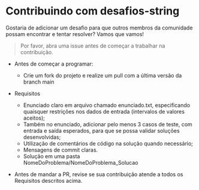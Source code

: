 # Contribuindo com desafios-string

Gostaria de adicionar um desafio para que outros membros da comunidade possam encontrar e tentar resolver? Vamos que vamos!

> Por favor, abra uma issue antes de começar a trabalhar na contribuição.

* Antes de começar a programar:
     * Crie um fork do projeto e realize um pull com a última versão da branch main

* Requisitos
    * Enunciado claro em arquivo chamado enunciado.txt, especificando quaisquer restrições nos dados de entrada (intervalos de valores aceitos);
    * Também no enunciado, adicionar pelo menos 3 casos de teste, com entrada e saída esperados, para que se possa validar soluções desenvolvidas;
    * Utilização de comentários de código na solução quando necessário;
    * Mensagens de commit claras.
    * Solução em uma pasta NomeDoProblema/NomeDoProblema_Solucao

* Antes de mandar a PR, revise se sua contribuição atende a todos os Requisitos descritos acima.
